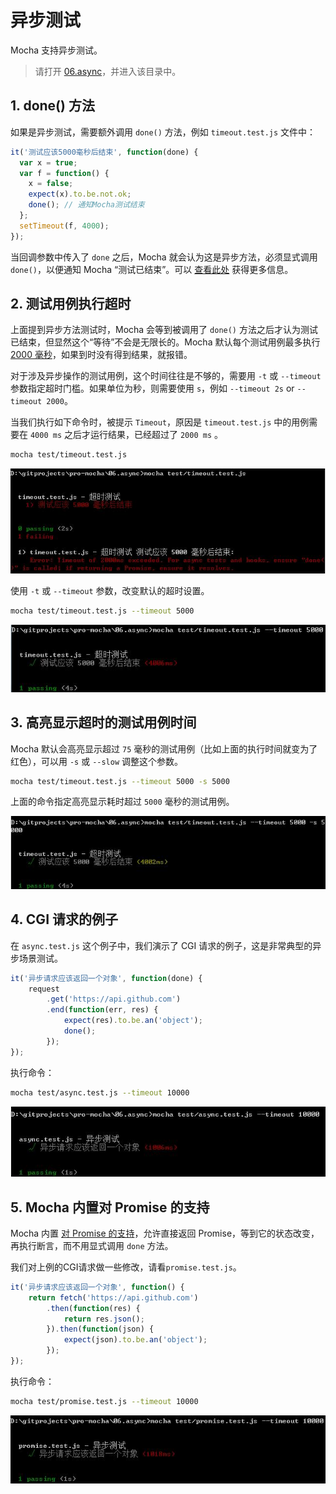 # 异步测试

Mocha 支持异步测试。

> 请打开 [06.async]，并进入该目录中。

## 1. done() 方法

如果是异步测试，需要额外调用 `done()` 方法，例如 `timeout.test.js` 文件中：

```javascript
it('测试应该5000毫秒后结束', function(done) {
  var x = true;
  var f = function() {
    x = false;
    expect(x).to.be.not.ok;
    done(); // 通知Mocha测试结束
  };
  setTimeout(f, 4000);
});
```

当回调参数中传入了 `done` 之后，Mocha 就会认为这是异步方法，必须显式调用 `done()`，以便通知 Mocha “测试已结束”。可以 [查看此处](https://mochajs.org/#asynchronous-code) 获得更多信息。

## 2. 测试用例执行超时

上面提到异步方法测试时，Mocha 会等到被调用了 `done()` 方法之后才认为测试已结束，但显然这个“等待”不会是无限长的。Mocha 默认每个测试用例最多执行 [2000 毫秒](https://mochajs.org/#t---timeout-ms)，如果到时没有得到结果，就报错。

对于涉及异步操作的测试用例，这个时间往往是不够的，需要用 `-t` 或 `--timeout` 参数指定超时门槛。如果单位为秒，则需要使用 `s`，例如 `--timeout 2s` or `--timeout 2000`。

当我们执行如下命令时，被提示 `Timeout`，原因是 `timeout.test.js` 中的用例需要在 `4000 ms` 之后才运行结果，已经超过了  `2000 ms` 。

```bash
mocha test/timeout.test.js
```

![](/assets/async-timeout.jpg)


使用 `-t` 或 `--timeout` 参数，改变默认的超时设置。

```bash
mocha test/timeout.test.js --timeout 5000
```

![](/assets/async-timeout-solution.jpg)

## 3. 高亮显示超时的测试用例时间

Mocha 默认会高亮显示超过 `75` 毫秒的测试用例（比如上面的执行时间就变为了红色），可以用 `-s` 或 `--slow` 调整这个参数。

```bash
mocha test/timeout.test.js --timeout 5000 -s 5000
```

上面的命令指定高亮显示耗时超过 `5000` 毫秒的测试用例。

![](/assets/async-timeout-s.jpg)

## 4. CGI 请求的例子

在 `async.test.js` 这个例子中，我们演示了 CGI 请求的例子，这是非常典型的异步场景测试。

``` javascript
it('异步请求应该返回一个对象', function(done) {
    request
        .get('https://api.github.com')
        .end(function(err, res) {
            expect(res).to.be.an('object');
            done();
        });
});
```

执行命令：

```bash
mocha test/async.test.js --timeout 10000
```

![](/assets/async-cgi.jpg)

## 5. Mocha 内置对 Promise 的支持

Mocha 内置 [对 Promise 的支持](https://mochajs.org/#working-with-promises)，允许直接返回 Promise，等到它的状态改变，再执行断言，而不用显式调用 `done` 方法。

我们对上例的CGI请求做一些修改，请看`promise.test.js`。

``` javascript
it('异步请求应该返回一个对象', function() {
    return fetch('https://api.github.com')
        .then(function(res) {
            return res.json();
        }).then(function(json) {
            expect(json).to.be.an('object');
        });
});
```

执行命令：

```bash
mocha test/promise.test.js --timeout 10000
```

![](/assets/async-promise.jpg)

[06.async]: https://github.com/helinjiang/pro-mocha/tree/master/06.async
